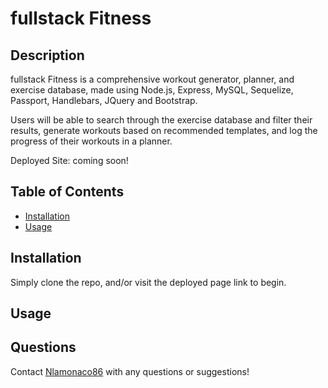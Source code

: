 # fullstack Fitness

## Description

fullstack Fitness is a comprehensive workout generator, planner, and exercise database, made using Node.js, Express, MySQL, Sequelize, Passport, Handlebars, JQuery and Bootstrap. 

Users will be able to search through the exercise database and filter their results, generate workouts based on recommended templates, and log the progress of their workouts in a planner. 

Deployed Site: coming soon!

## Table of Contents

* [Installation](#installation)
* [Usage](#usage)

## Installation

Simply clone the repo, and/or visit the deployed page link to begin.

## Usage

## Questions

Contact [Nlamonaco86](mailto:nlamonaco86@gmail.com) with any questions or suggestions!

